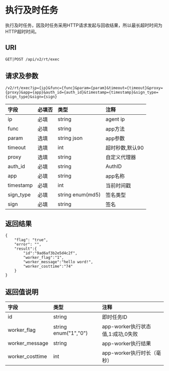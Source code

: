 # 执行及时任务

执行及时任务，因及时任务采用HTTP请求发起与回收结果，所以最长超时时间为HTTP超时时间。

## URI

```
GET|POST /api/v2/rt/exec
```

## 请求及参数

```
/v2/rt/exec?ip={ip}&func={func}&param={param}&timeout={timeout}&proxy={proxy}&app={app}&auth_id={auth_id}&timestamp={timestamp}&sign_type={sign_type}&sign={sign}
```

| **字段** | **必填否** | **类型** | **注释** |
| :--- | :--- | :--- | :--- |
| ip | 必填 | string | agent ip |
| func | 必填 | string | app方法 |
| param | 选填 | string json | app参数 |
| timeout | 选填 | int | 超时秒数,默认90 |
| proxy | 选填 | string | 自定义代理器 |
| auth\_id | 必填 | string | AuthID |
| app | 必填 | string | app名称 |
| timestamp | 必填 | int | 当前时间戳 |
| sign\_type | 必填 | string enum\(md5\) | 签名类型 |
| sign | 必填 | string | 签名 |

## 返回结果

```
{
    "flag": "true",
    "error": "",
    "result":{
        "id":"9ad6af3b2e5d4c2f",
        "worker_flag":"1",
        "worker_message":"hello word!",
        "worker_costtime":"74"
    }
}
```

## 返回值说明

| **字段** | **类型** | **注释** |
| :--- | :--- | :--- |
| id | string | 即时任务ID |
| worker\_flag | string enum\("1","0"\) | app-worker执行状态值,1:成功,0失败 |
| worker\_message | string | app-worker执行结果 |
| worker\_costtime | int | app-worker执行时长（毫秒） |



